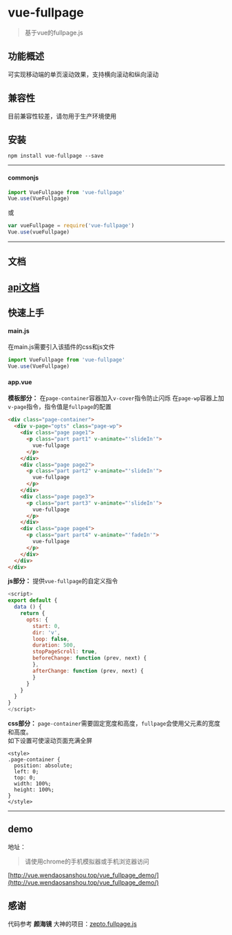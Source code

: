 # vue-fullpage

> 基于vue的fullpage.js

## 功能概述
可实现移动端的单页滚动效果，支持横向滚动和纵向滚动

## 兼容性
目前兼容性较差，请勿用于生产环境使用

## 安装

```
npm install vue-fullpage --save
```
---
#### commonjs

```js
import VueFullpage from 'vue-fullpage'
Vue.use(VueFullpage)
```
或
```js
var vueFullpage = require('vue-fullpage')
Vue.use(vueFullpage)
```
---

## 文档
[api文档](https://github.com/wendaosanshou/vue-fullpage/blob/master/doc/api.md)
---

## 快速上手

#### main.js
在main.js需要引入该插件的css和js文件
```js
import VueFullpage from 'vue-fullpage'
Vue.use(VueFullpage)
```

#### app.vue

**模板部分：**
在``page-container``容器加入``v-cover``指令防止闪烁
在``page-wp``容器上加``v-page``指令，指令值是``fullpage``的配置
```html
<div class="page-container">
  <div v-page="opts" class="page-wp">
    <div class="page page1">
      <p class="part part1" v-animate="'slideIn'">
        vue-fullpage
      </p>
    </div>
    <div class="page page2">
      <p class="part part2" v-animate="'slideIn'">
        vue-fullpage
      </p>
    </div>
    <div class="page page3">
      <p class="part part3" v-animate="'slideIn'">
        vue-fullpage
      </p>
    </div>
    <div class="page page4">
      <p class="part part4" v-animate="'fadeIn'">
        vue-fullpage
      </p>
    </div>
  </div>
</div>
```
**js部分：**
提供``vue-fullpage``的自定义指令  
```js
<script>
export default {
  data () {
    return {
      opts: {
        start: 0,
        dir: 'v',
        loop: false,
        duration: 500,
        stopPageScroll: true,
        beforeChange: function (prev, next) {
        },
        afterChange: function (prev, next) {
        }
      }
    }
  }
}
</script>
```
**css部分：**
``page-container``需要固定宽度和高度，``fullpage``会使用父元素的宽度和高度。  
如下设置可使滚动页面充满全屏
```
<style>
.page-container {
  position: absolute;
  left: 0;
  top: 0;
  width: 100%;
  height: 100%;
}
</style>
```
---
## demo

地址：
> 请使用chrome的手机模拟器或手机浏览器访问

[http://vue.wendaosanshou.top/vue_fullpage_demo/](http://vue.wendaosanshou.top/vue_fullpage_demo/)

## 感谢
代码参考 **颜海镜** 大神的项目：[zepto.fullpage.js](https://github.com/yanhaijing/zepto.fullpage)
